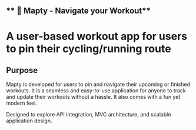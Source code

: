 ## ** 📌 Mapty - Navigate your Workout**

# A user-based workout app for users to pin their cycling/running route 

## **Purpose** 
  Mapty is developed for users to pin and navigate their upcoming or finished workouts. It is a seamless and easy-to-use 
  application for anyone to track and update their workouts without a hassle. It also comes with a fun yet modern feel.

  Designed to explore API integration, MVC architecture, and scalable application design.

  
